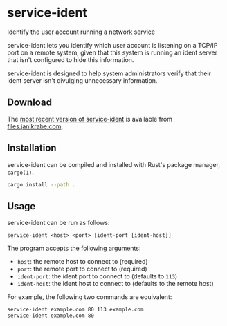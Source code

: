 # service-ident

Identify the user account running a network service

service-ident lets you identify which user account is listening on a TCP/IP port
on a remote system, given that this system is running an ident server that isn't
configured to hide this information.

service-ident is designed to help system administrators verify that their ident
server isn't divulging unnecessary information.

## Download

The [most recent version of service-ident][latest] is available from
[files.janikrabe.com][files].

## Installation

service-ident can be compiled and installed with Rust's package manager,
`cargo(1)`.

```sh
cargo install --path .
```

## Usage

service-ident can be run as follows:

```
service-ident <host> <port> [ident-port [ident-host]]
```

The program accepts the following arguments:

* `host`: the remote host to connect to (required)
* `port`: the remote port to connect to (required)
* `ident-port`: the ident port to connect to (defaults to `113`)
* `ident-host`: the ident host to connect to (defaults to the remote host)

For example, the following two commands are equivalent:

```
service-ident example.com 80 113 example.com
service-ident example.com 80
```

[latest]: https://files.janikrabe.com/pub/service-ident/releases/latest/ "Latest release"
[files]: https://files.janikrabe.com/ "Files"
